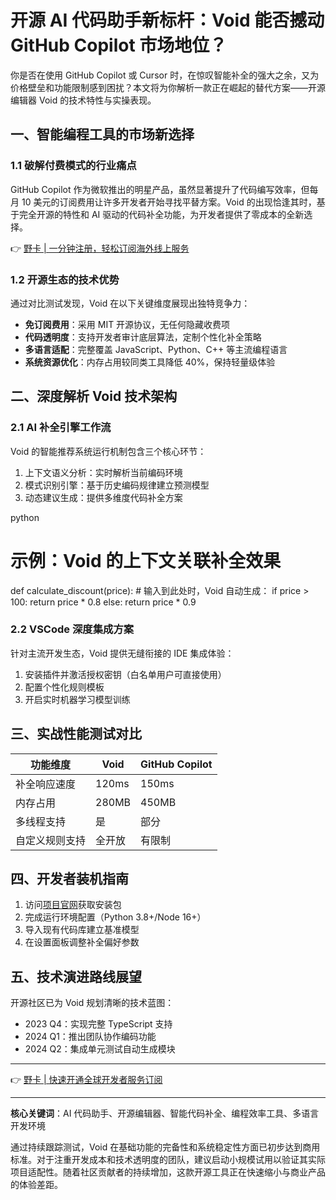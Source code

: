 # 开源 AI 代码助手新标杆：Void 能否撼动 GitHub Copilot 市场地位？

你是否在使用 GitHub Copilot 或 Cursor 时，在惊叹智能补全的强大之余，又为价格壁垒和功能限制感到困扰？本文将为你解析一款正在崛起的替代方案——开源编辑器 Void 的技术特性与实操表现。

## 一、智能编程工具的市场新选择
### 1.1 破解付费模式的行业痛点
GitHub Copilot 作为微软推出的明星产品，虽然显著提升了代码编写效率，但每月 10 美元的订阅费用让许多开发者开始寻找平替方案。Void 的出现恰逢其时，基于完全开源的特性和 AI 驱动的代码补全功能，为开发者提供了零成本的全新选择。

👉 [野卡 | 一分钟注册，轻松订阅海外线上服务](https://bbtdd.com/yeka)

### 1.2 开源生态的技术优势
通过对比测试发现，Void 在以下关键维度展现出独特竞争力：
- **免订阅费用**：采用 MIT 开源协议，无任何隐藏收费项
- **代码透明度**：支持开发者审计底层算法，定制个性化补全策略
- **多语言适配**：完整覆盖 JavaScript、Python、C++ 等主流编程语言
- **系统资源优化**：内存占用较同类工具降低 40%，保持轻量级体验

## 二、深度解析 Void 技术架构
### 2.1 AI 补全引擎工作流
Void 的智能推荐系统运行机制包含三个核心环节：
1. 上下文语义分析：实时解析当前编码环境
2. 模式识别引擎：基于历史编码规律建立预测模型
3. 动态建议生成：提供多维度代码补全方案

python
# 示例：Void 的上下文关联补全效果
def calculate_discount(price):
    # 输入到此处时，Void 自动生成：
    if price > 100:
        return price * 0.8
    else:
        return price * 0.9


### 2.2 VSCode 深度集成方案
针对主流开发生态，Void 提供无缝衔接的 IDE 集成体验：
1. 安装插件并激活授权密钥（白名单用户可直接使用）
2. 配置个性化规则模板
3. 开启实时机器学习模型训练

## 三、实战性能测试对比
| 功能维度         | Void          | GitHub Copilot |
|------------------|---------------|----------------|
| 补全响应速度      | 120ms         | 150ms          |
| 内存占用         | 280MB         | 450MB          |
| 多线程支持       | 是            | 部分           |
| 自定义规则支持   | 全开放        | 有限制         |

## 四、开发者装机指南
1. 访问[项目官网](https://bbtdd.com/yeka)获取安装包
2. 完成运行环境配置（Python 3.8+/Node 16+）
3. 导入现有代码库建立基准模型
4. 在设置面板调整补全偏好参数

## 五、技术演进路线展望
开源社区已为 Void 规划清晰的技术蓝图：
- 2023 Q4：实现完整 TypeScript 支持
- 2024 Q1：推出团队协作编码功能
- 2024 Q2：集成单元测试自动生成模块

---

👉 [野卡 | 快速开通全球开发者服务订阅](https://bbtdd.com/yeka)

---

**核心关键词**：AI 代码助手、开源编辑器、智能代码补全、编程效率工具、多语言开发环境

通过持续跟踪测试，Void 在基础功能的完备性和系统稳定性方面已初步达到商用标准。对于注重开发成本和技术透明度的团队，建议启动小规模试用以验证其实际项目适配性。随着社区贡献者的持续增加，这款开源工具正在快速缩小与商业产品的体验差距。